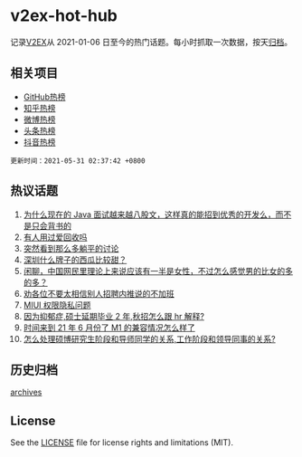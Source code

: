 # v2ex-hot-hub

 记录[V2EX](https://www.v2ex.com/)从 2021-01-06 日至今的热门话题。每小时抓取一次数据，按天[归档](archives)。
 
 ## 相关项目

- [GitHub热榜](https://github.com/lonnyzhang423/github-hot-hub)
- [知乎热榜](https://github.com/lonnyzhang423/zhihu-hot-hub)
- [微博热榜](https://github.com/lonnyzhang423/weibo-hot-hub)
- [头条热榜](https://github.com/lonnyzhang423/toutiao-hot-hub)
- [抖音热榜](https://github.com/lonnyzhang423/douyin-hot-hub)


 `更新时间：2021-05-31 02:37:42 +0800`

## 热议话题

1. [为什么现在的 Java 面试越来越八股文，这样真的能招到优秀的开发么，而不是只会背书的](https://www.v2ex.com/t/780128)
1. [有人用过爱回收吗](https://www.v2ex.com/t/780117)
1. [突然看到那么多躺平的讨论](https://www.v2ex.com/t/780189)
1. [深圳什么牌子的西瓜比较甜？](https://www.v2ex.com/t/780146)
1. [闲聊，中国网民里理论上来说应该有一半是女性，不过怎么感觉男的比女的多的多？](https://www.v2ex.com/t/780100)
1. [劝各位不要太相信别人招聘内推说的不加班](https://www.v2ex.com/t/780182)
1. [MIUI 权限隐私问题](https://www.v2ex.com/t/780119)
1. [因为抑郁症,硕士延期毕业 2 年,秋招怎么跟 hr 解释?](https://www.v2ex.com/t/780151)
1. [时间来到 21 年 6 月份了 M1 的兼容情况怎么样了](https://www.v2ex.com/t/780130)
1. [怎么处理硕博研究生阶段和导师同学的关系,工作阶段和领导同事的关系?](https://www.v2ex.com/t/780104)

## 历史归档

[archives](archives)

## License

See the [LICENSE](LICENSE) file for license rights and limitations (MIT).
